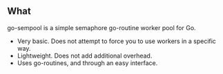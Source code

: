 <!-- template:begin:header -->
<!-- template:end:header -->

<!-- template:begin:toc -->

<!-- template:end:toc -->

## What

go-sempool is a simple semaphore go-routine worker pool for Go.

- Very basic. Does not attempt to force you to use workers in a specific way.
- Lightweight. Does not add additional overhead.
- Uses go-routines, and through an easy interface.

<!-- template:begin:goget -->
<!-- template:end:goget -->

<!-- template:begin:support -->
<!-- template:end:support -->

<!-- template:begin:contributing -->
<!-- template:end:contributing -->

<!-- template:begin:license -->
<!-- template:end:license -->
